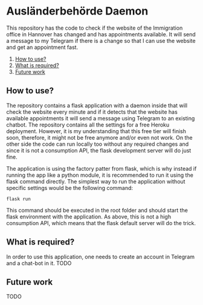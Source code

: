 # Ausländerbehörde Daemon
This repository has the code to check if the website of the Immigration office in Hannover has changed and has 
appointments available. It will send a message to my Telegram if there is a change so that I can use the website and 
get an appointment fast.
1. [How to use?](#how-to-use)
2. [What is required?](#what-is-required)
3. [Future work](#future-work)

## How to use?
The repository contains a flask application with a daemon inside that will check the website every minute and if it
detects that the website has available appointments it will send a message using Telegram to an existing chatbot. 
The repository contains all the settings for a free Heroku deployment. However, it is my understanding that this free
tier will finish soon, therefore, it might not be free anymore and/or even not work. On the other side the code can run
locally too without any required changes and since it is not a consumption API, the flask development server will do
just fine.

The application is using the factory patter from flask, which is why instead if running the app like a python module, it
is recommended to run it using the flask command directly. The simplest way to run the application without 
specific settings would be the following command:
```
flask run
```
This command should be executed in the root folder and should start the flask environment with the application. As
above, this is not a high consumption API, which means that the flask default server will do the trick.

## What is required?
In order to use this application, one needs to create an account in Telegram and a chat-bot in it.
TODO

## Future work
TODO
